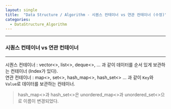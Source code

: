 ```yaml
---
layout: single
title:  "Data Structure / Algorithm - 시퀀스 컨테이너 vs 연관 컨테이너 (수정)"
categories:
  - DataStructure_Algorithm
---
```


---

### 시퀀스 컨테이너 vs 연관 컨테이너
---

시퀀스 컨테이너 : vector<>, list<>, deque<>, ... 과 같이 데이터를 순서 있게 보관하는 컨테이너 (Index가 있다).  
연관 컨테이너 : map<>, set<>, hash_map<>, hash_set<> ... 과 같이 `Key`와 `Value`로 데이터를 보관하는 컨테이너.

> hash_map<>과 hash_set<>은 unordered_map<>과 unordered_set<>으로 이름이 변경되었다.

<!--
> 연관 컨테이너는 `Key`값의 중복을 허용하지 않는데, 만약 중복되는 `Key`값을 사용하고 싶다면 multi-를 붙여 사용한다.
> e.g ) multi_map<>, multi_set<>
-->

<!--
> 연관 컨테이너 중 map<>과 set<>은 `Key`를 기준으로 정렬된 상태로 데이터를 보관하고, 그 순서대로 순회한다. 반면에 hash_map<>, hash_set<> 의 Hash STL은 정렬이 필요 없으며 Random Access 방식으로 빠른 데이터 검색이 가능하다 (시간 복잡도 O(1))
-->